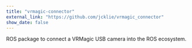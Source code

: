 ```yaml
---
title: "vrmagic-connector"
external_link: "https://github.com/jcklie/vrmagic_connector"
show_date: false
---
```


ROS package to connect a VRMagic USB camera into the ROS ecosystem.